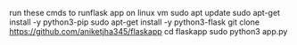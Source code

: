 run these cmds to runflask app on linux vm
sudo apt update
sudo apt-get install -y python3-pip
sudo apt-get install -y python3-flask
git clone https://github.com/aniketjha345/flaskapp
cd flaskapp
sudo python3 app.py
